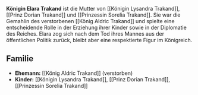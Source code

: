 
**Königin Elara Trakand** ist die Mutter von [[Königin Lysandra Trakand]], [[Prinz Dorian Trakand]] und [[Prinzessin Sorelia Trakand]]. Sie war die Gemahlin des verstorbenen [[König Aldric Trakand]] und spielte eine entscheidende Rolle in der Erziehung ihrer Kinder sowie in der Diplomatie des Reiches. Elara zog sich nach dem Tod ihres Mannes aus der öffentlichen Politik zurück, bleibt aber eine respektierte Figur im Königreich.

## Familie

- **Ehemann:** [[König Aldric Trakand]] (verstorben)
- **Kinder:** [[Königin Lysandra Trakand]], [[Prinz Dorian Trakand]], [[Prinzessin Sorelia Trakand]]
